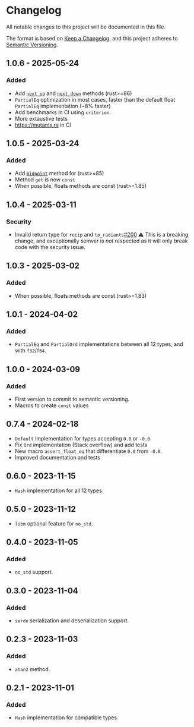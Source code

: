 # Changelog

All notable changes to this project will be documented in this file.

The format is based on [Keep a Changelog](https://keepachangelog.com/en/1.1.0/),
and this project adheres to [Semantic Versioning](https://semver.org/spec/v2.0.0.html).

## 1.0.6 - 2025-05-24

### Added

- Add [`next_up`](https://doc.rust-lang.org/stable/std/primitive.f64.html#method.next_up) and [`next_down`](https://doc.rust-lang.org/stable/std/primitive.f64.html#method.next_down) methods (rust>=86)
- `PartialEq` optimization in most cases, faster than the default float `PartialEq` implementation (~8% faster)
- Add benchmarks in CI using `criterion`.
- More extaustive tests
- https://mutants.rs in CI

## 1.0.5 - 2025-03-24

### Added

- Add [`midpoint`](https://doc.rust-lang.org/core/primitive.f32.html#method.midpoint) method for (rust>=85)
- Method `get` is now `const`
- When possible, floats methods are const (rust>=1.85)

## 1.0.4 - 2025-03-11

### Security

- Invalid return type for `recip` and `to_radiants`[#200](https://github.com/tdelmas/typed_floats/pull/200)
⚠️ This is a breaking change, and exceptionally semver is *not* respected as it will only break code with the security issue.

## 1.0.3 - 2025-03-02

### Added

- When possible, floats methods are const (rust>=1.83)

## 1.0.1 - 2024-04-02

### Added

- `PartialEq` and `PartialOrd` implementations between all 12 types, and with `f32`/`f64`.

## 1.0.0 - 2024-03-09

### Added

- First version to commit to semantic versioning.
- Macros to create `const` values

## 0.7.4 - 2024-02-18

- `Default` implementation for types accepting `0.0` or `-0.0`
- Fix `Ord` implementation (Stack overflow) and add tests
- New macro `assert_float_eq` that differentiate `0.0` from `-0.0`.
- Improved documentation and tests

## 0.6.0 - 2023-11-15

- `Hash` implementation for all 12 types.

## 0.5.0 - 2023-11-12

- `libm` optional feature for `no_std`.

## 0.4.0 - 2023-11-05

### Added

- `no_std` support.

## 0.3.0 - 2023-11-04

### Added

- `serde` serialization and deserialization support.

## 0.2.3 - 2023-11-03

### Added

- `atan2` method.

## 0.2.1 - 2023-11-01

### Added

- `Hash` implementation for compatible types.
